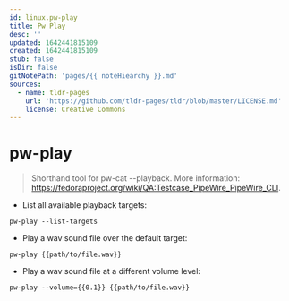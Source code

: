 ```yaml
---
id: linux.pw-play
title: Pw Play
desc: ''
updated: 1642441815109
created: 1642441815109
stub: false
isDir: false
gitNotePath: 'pages/{{ noteHiearchy }}.md'
sources:
  - name: tldr-pages
    url: 'https://github.com/tldr-pages/tldr/blob/master/LICENSE.md'
    license: Creative Commons
---
```

# pw-play

> Shorthand tool for pw-cat --playback.
> More information: <https://fedoraproject.org/wiki/QA:Testcase_PipeWire_PipeWire_CLI>.

- List all available playback targets:

`pw-play --list-targets`

- Play a wav sound file over the default target:

`pw-play {{path/to/file.wav}}`

- Play a wav sound file at a different volume level:

`pw-play --volume={{0.1}} {{path/to/file.wav}}`

